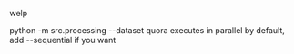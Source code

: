 welp

python -m src.processing --dataset quora
executes in parallel by default, add --sequential if you want 
